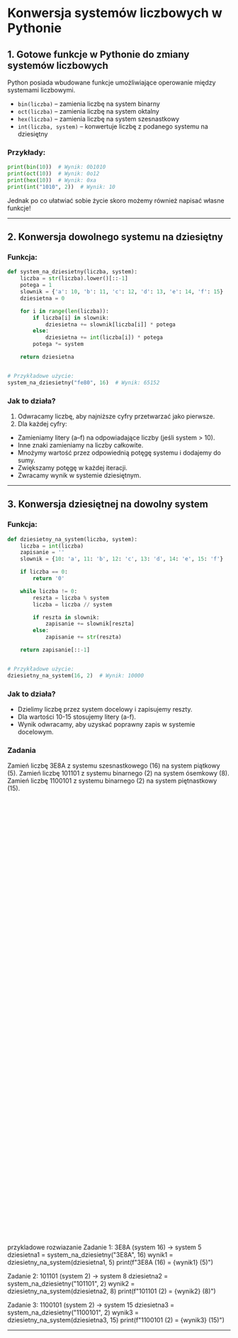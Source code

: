 # Konwersja systemów liczbowych w Pythonie

## 1. Gotowe funkcje w Pythonie do zmiany systemów liczbowych
Python posiada wbudowane funkcje umożliwiające operowanie między systemami liczbowymi.

- `bin(liczba)` – zamienia liczbę na system binarny
- `oct(liczba)` – zamienia liczbę na system oktalny
- `hex(liczba)` – zamienia liczbę na system szesnastkowy
- `int(liczba, system)` – konwertuje liczbę z podanego systemu na dziesiętny

### Przykłady:
```python
print(bin(10))  # Wynik: 0b1010
print(oct(10))  # Wynik: 0o12
print(hex(10))  # Wynik: 0xa
print(int("1010", 2))  # Wynik: 10
```

Jednak po co ułatwiać sobie życie skoro możemy również napisać własne funkcje!

---

## 2. Konwersja dowolnego systemu na dziesiętny
### Funkcja:
```python
def system_na_dziesietny(liczba, system):
    liczba = str(liczba).lower()[::-1]
    potega = 1
    slownik = {'a': 10, 'b': 11, 'c': 12, 'd': 13, 'e': 14, 'f': 15}
    dziesietna = 0

    for i in range(len(liczba)):
        if liczba[i] in slownik:
            dziesietna += slownik[liczba[i]] * potega
        else:
            dziesietna += int(liczba[i]) * potega
        potega *= system

    return dziesietna


# Przykładowe użycie:
system_na_dziesietny("fe80", 16)  # Wynik: 65152
```

### Jak to działa?
1. Odwracamy liczbę, aby najniższe cyfry przetwarzać jako pierwsze.
2. Dla każdej cyfry:
- Zamieniamy litery (a–f) na odpowiadające liczby (jeśli system > 10).
- Inne znaki zamieniamy na liczby całkowite.
- Mnożymy wartość przez odpowiednią potęgę systemu i dodajemy do sumy.
- Zwiększamy potęgę w każdej iteracji.
- Zwracamy wynik w systemie dziesiętnym.

---

## 3. Konwersja dziesiętnej na dowolny system
### Funkcja:
```python
def dziesietny_na_system(liczba, system):
    liczba = int(liczba)
    zapisanie = ''
    slownik = {10: 'a', 11: 'b', 12: 'c', 13: 'd', 14: 'e', 15: 'f'}

    if liczba == 0:
        return '0'

    while liczba != 0:
        reszta = liczba % system
        liczba = liczba // system

        if reszta in slownik:
            zapisanie += slownik[reszta]
        else:
            zapisanie += str(reszta)

    return zapisanie[::-1]


# Przykładowe użycie:
dziesietny_na_system(16, 2)  # Wynik: 10000
```

### Jak to działa?
- Dzielimy liczbę przez system docelowy i zapisujemy reszty.
- Dla wartości 10-15 stosujemy litery (a-f).
- Wynik odwracamy, aby uzyskać poprawny zapis w systemie docelowym.

### Zadania
Zamień liczbę 3E8A z systemu szesnastkowego (16) na system piątkowy (5).
Zamień liczbę 101101 z systemu binarnego (2) na system ósemkowy (8).
Zamień liczbę 1100101 z systemu binarnego (2) na system piętnastkowy (15).
<br><br><br><br><br><br><br><br><br><br><br><br><br><br><br><br><br><br><br><br><br><br><br><br><br><br><br><br><br><br><br><br><br><br><br><br><br><br><br><br><br><br><br><br><br><br><br><br><br><br><br><br><br><br><br><br><br><br><br><br>

przykladowe rozwiazanie 
Zadanie 1: 3E8A (system 16) → system 5
dziesietna1 = system_na_dziesietny("3E8A", 16)
wynik1 = dziesietny_na_system(dziesietna1, 5)
print(f"3E8A (16) = {wynik1} (5)")

Zadanie 2: 101101 (system 2) → system 8
dziesietna2 = system_na_dziesietny("101101", 2)
wynik2 = dziesietny_na_system(dziesietna2, 8)
print(f"101101 (2) = {wynik2} (8)")

Zadanie 3: 1100101 (system 2) → system 15
dziesietna3 = system_na_dziesietny("1100101", 2)
wynik3 = dziesietny_na_system(dziesietna3, 15)
print(f"1100101 (2) = {wynik3} (15)")



---

